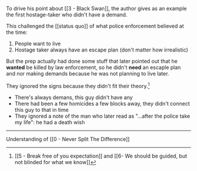 To drive his point about [[3 - Black Swan]], the author gives as an example the first hostage-taker who didn't have a demand.

This challenged the [[status quo]] of what police enforcement believed at the time:

1. People want to live
2. Hostage taker always have an escape plan (don't matter how irrealistic)

But the prep actually had done some stuff that later pointed out that he **wanted** be killed by law enforcement, so he didn't **need** an escaple plan and nor making demands because he was not planning to live later.

They ignored the signs because they didn't fit their theory.[^1]

- There's always demans, this guy didn't have any
- There had been a few homicides a few blocks away, they didn't connect this guy to that in time
- They ignored a note of the man who later read as "...after the police take my life": he had a death wish

---

Understanding of [[0 - Never Split The Difference]]

[^1]: [[5 - Break free of you expectation]] and [[6- We should be guided, but not blinded for what we know]]
